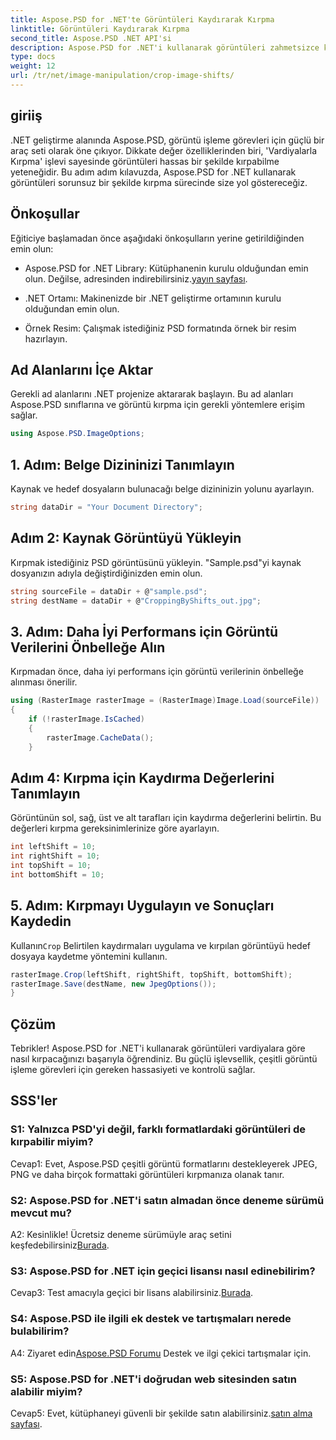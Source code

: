 ```yaml
---
title: Aspose.PSD for .NET'te Görüntüleri Kaydırarak Kırpma
linktitle: Görüntüleri Kaydırarak Kırpma
second_title: Aspose.PSD .NET API'si
description: Aspose.PSD for .NET'i kullanarak görüntüleri zahmetsizce kırpmayı öğrenin. Hassas görüntü ayarları için adım adım kılavuzumuzu izleyin.
type: docs
weight: 12
url: /tr/net/image-manipulation/crop-image-shifts/
---
```

## giriiş

.NET geliştirme alanında Aspose.PSD, görüntü işleme görevleri için güçlü bir araç seti olarak öne çıkıyor. Dikkate değer özelliklerinden biri, 'Vardiyalarla Kırpma' işlevi sayesinde görüntüleri hassas bir şekilde kırpabilme yeteneğidir. Bu adım adım kılavuzda, Aspose.PSD for .NET kullanarak görüntüleri sorunsuz bir şekilde kırpma sürecinde size yol göstereceğiz.

## Önkoşullar

Eğiticiye başlamadan önce aşağıdaki önkoşulların yerine getirildiğinden emin olun:

-  Aspose.PSD for .NET Library: Kütüphanenin kurulu olduğundan emin olun. Değilse, adresinden indirebilirsiniz.[yayın sayfası](https://releases.aspose.com/psd/net/).

- .NET Ortamı: Makinenizde bir .NET geliştirme ortamının kurulu olduğundan emin olun.

- Örnek Resim: Çalışmak istediğiniz PSD formatında örnek bir resim hazırlayın.

## Ad Alanlarını İçe Aktar

Gerekli ad alanlarını .NET projenize aktararak başlayın. Bu ad alanları Aspose.PSD sınıflarına ve görüntü kırpma için gerekli yöntemlere erişim sağlar.

```csharp
using Aspose.PSD.ImageOptions;
```

## 1. Adım: Belge Dizininizi Tanımlayın

Kaynak ve hedef dosyaların bulunacağı belge dizininizin yolunu ayarlayın.

```csharp
string dataDir = "Your Document Directory";
```

## Adım 2: Kaynak Görüntüyü Yükleyin

Kırpmak istediğiniz PSD görüntüsünü yükleyin. "Sample.psd"yi kaynak dosyanızın adıyla değiştirdiğinizden emin olun.

```csharp
string sourceFile = dataDir + @"sample.psd";
string destName = dataDir + @"CroppingByShifts_out.jpg";
```

## 3. Adım: Daha İyi Performans için Görüntü Verilerini Önbelleğe Alın

Kırpmadan önce, daha iyi performans için görüntü verilerinin önbelleğe alınması önerilir.

```csharp
using (RasterImage rasterImage = (RasterImage)Image.Load(sourceFile))
{
    if (!rasterImage.IsCached)
    {
        rasterImage.CacheData();
    }
```

## Adım 4: Kırpma için Kaydırma Değerlerini Tanımlayın

Görüntünün sol, sağ, üst ve alt tarafları için kaydırma değerlerini belirtin. Bu değerleri kırpma gereksinimlerinize göre ayarlayın.

```csharp
int leftShift = 10;
int rightShift = 10;
int topShift = 10;
int bottomShift = 10;
```

## 5. Adım: Kırpmayı Uygulayın ve Sonuçları Kaydedin

 Kullanın`Crop` Belirtilen kaydırmaları uygulama ve kırpılan görüntüyü hedef dosyaya kaydetme yöntemini kullanın.

```csharp
rasterImage.Crop(leftShift, rightShift, topShift, bottomShift);
rasterImage.Save(destName, new JpegOptions());
}
```

## Çözüm

Tebrikler! Aspose.PSD for .NET'i kullanarak görüntüleri vardiyalara göre nasıl kırpacağınızı başarıyla öğrendiniz. Bu güçlü işlevsellik, çeşitli görüntü işleme görevleri için gereken hassasiyeti ve kontrolü sağlar.

## SSS'ler

### S1: Yalnızca PSD'yi değil, farklı formatlardaki görüntüleri de kırpabilir miyim?

Cevap1: Evet, Aspose.PSD çeşitli görüntü formatlarını destekleyerek JPEG, PNG ve daha birçok formattaki görüntüleri kırpmanıza olanak tanır.

### S2: Aspose.PSD for .NET'i satın almadan önce deneme sürümü mevcut mu?

 A2: Kesinlikle! Ücretsiz deneme sürümüyle araç setini keşfedebilirsiniz[Burada](https://releases.aspose.com/).

### S3: Aspose.PSD for .NET için geçici lisansı nasıl edinebilirim?

 Cevap3: Test amacıyla geçici bir lisans alabilirsiniz.[Burada](https://purchase.aspose.com/temporary-license/).

### S4: Aspose.PSD ile ilgili ek destek ve tartışmaları nerede bulabilirim?

 A4: Ziyaret edin[Aspose.PSD Forumu](https://forum.aspose.com/c/psd/34) Destek ve ilgi çekici tartışmalar için.

### S5: Aspose.PSD for .NET'i doğrudan web sitesinden satın alabilir miyim?

 Cevap5: Evet, kütüphaneyi güvenli bir şekilde satın alabilirsiniz.[satın alma sayfası](https://purchase.aspose.com/buy).
